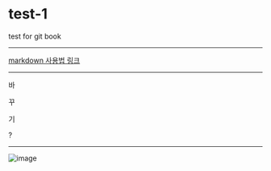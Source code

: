 # test-1
test for git book

---

[markdown 사용법 링크](http://help.github.com/en/articles/basic-writing-and-formatting-syntax, "alt")

---

바

꾸

기

?

---

![image](http://kyrieko.dothome.co.kr/images/first.jpg)
